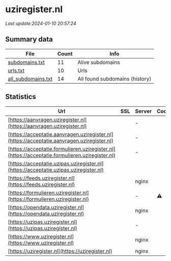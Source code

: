 # uziregister.nl
*Last update:2024-01-10 20:57:24*
## Summary data
| File       | Count | Info |
|------------|-------|------|
|[subdomains.txt](/data/uziregister/subdomains.txt)|11|Alive subdomains|
|[urls.txt](/data/uziregister/urls.txt)|10|Urls|
|[all_subdomains.txt](/data/uziregister/all_subdomains.txt)|14|All found subdomains (history)|
## Statistics
| Url | SSL | Server | Cookie | HSTS | CSP | XFO | XXP | RP | Tech |
|------------|-------|------|------|------|------|------|------|------|------|
|[https://aanvragen.uziregister.nl](https://aanvragen.uziregister.nl)| |-| |:white_check_mark: | |:white_check_mark: | |:white_check_mark: | |:white_check_mark: | |HSTS| |
|[https://acceptatie.aanvragen.uziregister.nl](https://acceptatie.aanvragen.uziregister.nl)| |-| |:white_check_mark: | |:white_check_mark: | |:white_check_mark: | |:white_check_mark: | |HSTS| |
|[https://acceptatie.formulieren.uziregister.nl](https://acceptatie.formulieren.uziregister.nl)| |-| |:white_check_mark: | |:white_check_mark: | |:white_check_mark: | |:white_check_mark: | |HSTS| |
|[https://acceptatie.uzipas.uziregister.nl](https://acceptatie.uzipas.uziregister.nl)| | | | | | | |:white_check_mark: | |HSTS| |
|[https://feeds.uziregister.nl](https://feeds.uziregister.nl)| |nginx| |:white_check_mark: | | |:white_check_mark: | |:white_check_mark: | |:white_check_mark: | |HSTS Nginx| |
|[https://formulieren.uziregister.nl](https://formulieren.uziregister.nl)| |-|:warning: |:white_check_mark: | |:white_check_mark: | |:white_check_mark: | |:white_check_mark: | |HSTS| |
|[https://opendata.uziregister.nl](https://opendata.uziregister.nl)| |nginx| |:white_check_mark: | | |:white_check_mark: | |:white_check_mark: | |:white_check_mark: | |HSTS Nginx| |
|[https://uzipas.uziregister.nl](https://uzipas.uziregister.nl)| |-| |:white_check_mark: | |:white_check_mark: | |:white_check_mark: | |:white_check_mark: | |HSTS| |
|[https://www.uziregister.nl](https://www.uziregister.nl)| |nginx| |:white_check_mark: | |:warning: |:white_check_mark: | |:white_check_mark: | |:white_check_mark: | |Bloomreach HSTS Ngin...| |
|[https://uziregister.nl](https://uziregister.nl)| |nginx| |:white_check_mark: | |:warning: |:white_check_mark: | |:white_check_mark: | |:white_check_mark: | |HSTS Nginx| |
